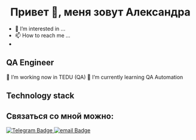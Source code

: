 <h1 align="center">Привет 👋, меня зовут Александра</h1>

- 👀 I’m interested in ...
- 📫 How to reach me ...
- 

<h2>QA Engineer</h2>

🌱 I’m working now in TEDU (QA)
💞️ I’m currently learning QA Automation


<h2>Technology stack</h2>



<h2>Связаться со мной можно:</h2>

<div id="badges">
  <a href="https://t.me/aleks_barsss">
    <img src="https://img.shields.io/badge/Telegram-blue?style=for-the-badge&logo=telegram&logoColor=white" alt="Telegram Badge"/>
  </a>
  <a href="https://shlippenbah@mail.ru">
    <img src="https://img.shields.io/badge/shlippenbah@mail.ru-orange?style=for-the-badge&logoColor=white" alt="email Badge"/>
  </a>
 </div>
